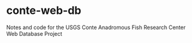 conte-web-db
============

Notes and code for the USGS Conte Anadromous Fish Research Center Web Database Project
